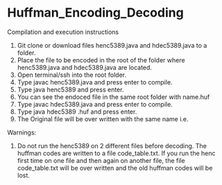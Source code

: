 # Huffman_Encoding_Decoding

Compilation and execution instructions
1. Git clone or download files henc5389.java and hdec5389.java to a folder.
2. Place the file to be encoded in the root of the folder where henc5389.java and hdec5389.java are located.
3. Open terminal/ssh into the root folder.
4. Type javac henc5389.java and press enter to compile.
5. Type java henc5389 <filename> and press enter.
6. You can see the endoced file in the same root folder with name<filename>.huf
7. Type javac hdec5389.java and press enter to compile.
8. Type java hdec5389 <filename>.huf and press enter.
9. The Original file will be over written with the same name i.e. <filename>

Warnings:
1. Do not run the henc5389 on 2 different files before decoding. The huffman codes are written to a file code_table.txt. If you run the henc first time on one file and then again on another file, the file code_table.txt will be over written and the old huffman codes will be lost.
